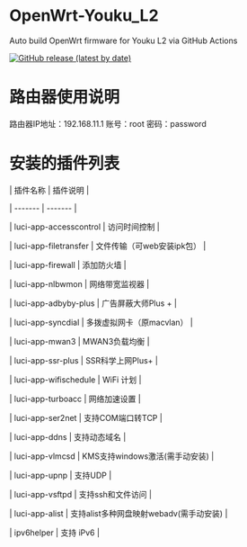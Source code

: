 # OpenWrt-Youku_L2
Auto build OpenWrt firmware for Youku L2 via GitHub Actions

[![GitHub release (latest by date)](https://img.shields.io/github/v/release/cnbbx/OpenWrt-Youku_L2?style=for-the-badge&label=Download)](https://github.com/cnbbx/OpenWrt-Youku_L2/releases/latest)

# 路由器使用说明
路由器IP地址：192.168.11.1
账号：root   密码：password

# 安装的插件列表
| 插件名称 | 插件说明 |

| ------- | ------- |

|  luci-app-accesscontrol  |  访问时间控制  |

|  luci-app-filetransfer  |  文件传输（可web安装ipk包）  |

|  luci-app-firewall  |  添加防火墙  |

|  luci-app-nlbwmon  |  网络带宽监视器  |

|  luci-app-adbyby-plus    |   广告屏蔽大师Plus +  |

|  luci-app-syncdial    |  多拨虚拟网卡（原macvlan）  |

|  luci-app-mwan3    |  MWAN3负载均衡  |

|  luci-app-ssr-plus    |  SSR科学上网Plus+  |

|  luci-app-wifischedule    |  WiFi 计划   |

|  luci-app-turboacc  |  网络加速设置  |

|  luci-app-ser2net | 支持COM端口转TCP |

|  luci-app-ddns  |  支持动态域名  |

|  luci-app-vlmcsd  |  KMS支持windows激活(需手动安装)   |

|  luci-app-upnp  |  支持UDP  |

|  luci-app-vsftpd  |  支持ssh和文件访问  |

|  luci-app-alist  |  支持alist多种网盘映射webadv(需手动安装)  |

|  ipv6helper  |  支持 iPv6  |
